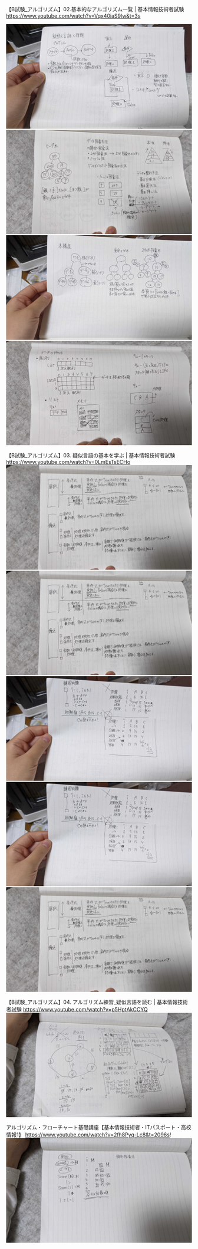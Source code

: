 【B試験_アルゴリズム】02.基本的なアルゴリズム一覧 | 基本情報技術者試験
https://www.youtube.com/watch?v=Vqx40iaS9lw&t=3s

![Alt text](assets/%E5%9F%BA%E6%9C%AC%E7%9A%84%E3%81%AA%E3%82%A2%E3%83%AB%E3%82%B4%E3%83%AA%E3%82%BA%E3%83%A0_0.jpg)
![Alt text](assets/%E5%9F%BA%E6%9C%AC%E7%9A%84%E3%81%AA%E3%82%A2%E3%83%AB%E3%82%B4%E3%83%AA%E3%82%BA%E3%83%A0_1.jpg)
![Alt text](assets/%E5%9F%BA%E6%9C%AC%E7%9A%84%E3%81%AA%E3%82%A2%E3%83%AB%E3%82%B4%E3%83%AA%E3%82%BA%E3%83%A0_2.jpg)
![Alt text](assets/%E5%9F%BA%E6%9C%AC%E7%9A%84%E3%81%AA%E3%82%A2%E3%83%AB%E3%82%B4%E3%83%AA%E3%82%BA%E3%83%A0_3.jpg)


【B試験_アルゴリズム】03. 疑似言語の基本を学ぶ | 基本情報技術者試験
https://www.youtube.com/watch?v=0LmEsTsECHo
![Alt text](assets/%E7%96%91%E4%BC%BC%E8%A8%80%E8%AA%9E%E3%82%92%E5%AD%A6%E3%81%B6_0.jpg)
![Alt text](assets/%E7%96%91%E4%BC%BC%E8%A8%80%E8%AA%9E%E3%82%92%E5%AD%A6%E3%81%B6_1.jpg)
![Alt text](assets/%E7%96%91%E4%BC%BC%E8%A8%80%E8%AA%9E%E3%82%92%E5%AD%A6%E3%81%B6_2.jpg)
![Alt text](assets/%E7%96%91%E4%BC%BC%E8%A8%80%E8%AA%9E%E3%82%92%E5%AD%A6%E3%81%B6_3.jpg)
![Alt text](assets/%E7%96%91%E4%BC%BC%E8%A8%80%E8%AA%9E%E3%82%92%E5%AD%A6%E3%81%B6_4.jpg)



【B試験_アルゴリズム】04. アルゴリズム練習_疑似言語を読む | 基本情報技術者試験
https://www.youtube.com/watch?v=p5HptAkCCYQ
![Alt text](assets/%E7%96%91%E4%BC%BC%E8%A8%80%E8%AA%9E%E3%82%92%E8%AA%AD%E3%82%80_0.jpg)

アルゴリズム・フローチャート基礎講座【基本情報技術者・ITパスポート・高校情報1】
https://www.youtube.com/watch?v=2fh8Pyq-Lc8&t=2096s!
![Alt text](assets/%E7%B7%9A%E5%BD%A2%E6%8E%A2%E7%B4%A2%E6%B3%95.jpg)